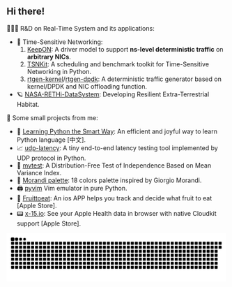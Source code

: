 ## Hi there!

🧑🏽‍💻 R&D on Real-Time System and its applications:

- 🔬 Time-Sensitive Networking:
    1. [KeepON](https://github.com/ChuanyuXue/KeepON-rpi): A driver model to support __ns-level deterministic traffic__ on __arbitrary NICs__.
    2. [TSNKit](https://github.com/ChuanyuXue/tsnkit): A scheduling and benchmark toolkit for Time-Sensitive Networking in Python.
    3. [rtgen-kernel](https://github.com/ChuanyuXue/RPiTSN)/[rtgen-dpdk](https://github.com/ChuanyuXue/rtgen-dpdk): A deterministic traffic generator based on kernel/DPDK and NIC offloading function.
- 🪐 [NASA-RETHi-DataSystem](https://github.com/ChuanyuXue/NASA-RETHi-DataService): Developing Resilient Extra-Terrestrial Habitat.

🤷 Some small projects from me:

- 🧸 [Learning Python the Smart Way](https://github.com/datawhalechina/learn-python-the-smart-way): An efficient and joyful way to learn Python language \[中文\].
- 📈 [udp-latency](https://github.com/ChuanyuXue/udp-latency): A tiny end-to-end latency testing tool implemented by UDP protocol in Python.
- 📐 [mvtest](https://github.com/ChuanyuXue/MVTest): A Distribution-Free Test of Independence Based on Mean Variance Index.
- 🎨 [Morandi palette](https://medium.com/@skewcy/hackers-and-painters-crafting-an-academic-color-palette-inspired-by-giorgio-morandi-c1cb792f8b74): 18 colors palette inspired by Giorgio Morandi.
- 🖨️ [pyvim](https://github.com/ChuanyuXue/pyvim) Vim emulator in pure Python.
- 🍋 [Fruittoeat](https://apps.apple.com/us/app/fruittoeat/id6499253474): An ios APP helps you track and decide what fruit to eat \[Apple Store\].
- 📟 [x-15.io](https://x-15.io): See your Apple Health data in browser with native Cloudkit support \[Apple Store\].

![Snake animation](https://github.com/chuanyuxue/chuanyuxue/blob/output/github-contribution-grid-snake.svg)
